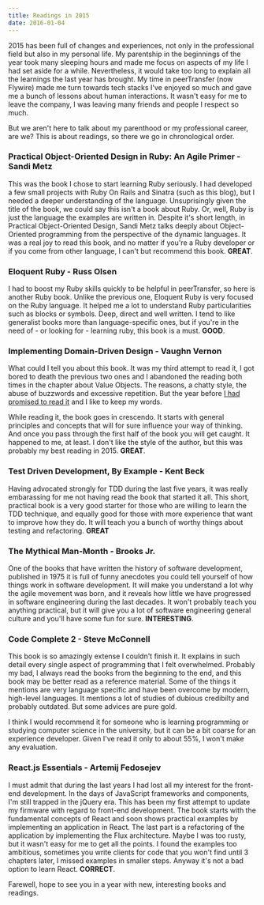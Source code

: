```yaml
---
title: Readings in 2015
date: 2016-01-04
---
```


2015 has been full of changes and experiences, not only in the professional field but also in my personal life. My parentship in the beginnings of the year took many sleeping hours and made me focus on aspects of my life I had set aside for a while. Nevertheless, it would take too long to explain all the learnings the last year has brought. My time in peerTransfer (now Flywire) made me turn towards tech stacks I've enjoyed so much and gave me a bunch of lessons about human interactions. It wasn't easy for me to leave the company, I was leaving many friends and people I respect so much.

But we aren't here to talk about my parenthood or my professional career, are we? This is about readings, so there we go in chronological order.



### Practical Object-Oriented Design in Ruby: An Agile Primer - Sandi Metz

This was the book I chose to start learning Ruby seriously. I had developed a few small projects with Ruby On Rails and Sinatra (such as this blog), but I needed a deeper understanding of the language. Unsuprisingly given the title of the book, we could say this isn't a book about Ruby. Or, well, Ruby is just the language the examples are written in. Despite it's short length, in Practical Object-Oriented Design, Sandi Metz talks deeply about Object-Oriented programming from the perspective of the dynamic languages. It was a real joy to read this book, and no matter if you're a Ruby developer or if you come from other language, I can't but recommend this book. **GREAT**.



### Eloquent Ruby - Russ Olsen

I had to boost my Ruby skills quickly to be helpful in peerTransfer, so here is another Ruby book. Unlike the previous one, Eloquent Ruby is very focused on the Ruby language. It helped me a lot to understand Ruby particularities such as blocks or symbols. Deep, direct and well written. I tend to like generalist books more than language-specific ones, but if you're in the need of - or looking for - learning ruby, this book is a must. **GOOD**.



### Implementing Domain-Driven Design - Vaughn Vernon

What could I tell you about this book. It was my third attempt to read it, I got bored to death the previous two ones and I abandoned the reading both times in the chapter about Value Objects. The reasons, a chatty style, the abuse of buzzwords and excessive repetition. But the year before [I had promised to read it](http://www.carlescliment.com/blog/readings-in-2014) and I like to keep my words.

While reading it, the book goes in crescendo. It starts with general principles and concepts that will for sure influence your way of thinking. And once you pass through the first half of the book you will get caught. It happened to me, at least. I don't like the style of the author, but this was probably my best reading in 2015. **GREAT**.



### Test Driven Development, By Example - Kent Beck

Having advocated strongly for TDD during the last five years, it was really embarassing for me not having read the book that started it all. This short, practical book is a very good starter for those who are willing to learn the TDD technique, and equally good for those with more experience that want to improve how they do. It will teach you a bunch of worthy things about testing and refactoring. **GREAT**



### The Mythical Man-Month - Brooks Jr.

One of the books that have written the history of software development, published in 1975 it is full of funny anecdotes you could tell yourself of how things work in software development. It will make you understand a lot why the agile movement was born, and it reveals how little we have progressed in software engineering during the last decades. It won't probably teach you anything practical, but it will give you a lot of software engineering general culture and you'll have some fun for sure. **INTERESTING**.



### Code Complete 2 - Steve McConnell

This book is so amazingly extense I couldn't finish it. It explains in such detail every single aspect of programming that I felt overwhelmed. Probably my bad, I always read the books from the beginning to the end, and this book may be better read as a reference material. Some of the things it mentions are very language specific and have been overcome by modern, high-level languages. It mentions a lot of studies of dubious credibilty and probably outdated. But some advices are pure gold.

I think I would recommend it for someone who is learning programming or studying computer science in the university, but it can be a bit coarse for an experience developer. Given I've read it only to about 55%, I won't make any evaluation.



### React.js Essentials - Artemij Fedosejev

I must admit that during the last years I had lost all my interest for the front-end development. In the days of JavaScript frameworks and components, I'm still trapped in the jQuery era. This has been my first attempt to update my firmware with regard to front-end development. The book starts with the fundamental concepts of React and soon shows practical examples by implementing an application in React. The last part is a refactoring of the application by implementing the Flux architecture. Maybe I was too rusty, but it wasn't easy for me to get all the points. I found the examples too ambitious, sometimes you write clients for code that you won't find until 3 chapters later, I missed examples in smaller steps. Anyway it's not a bad option to learn React. **CORRECT**.


Farewell, hope to see you in a year with new, interesting books and readings.
